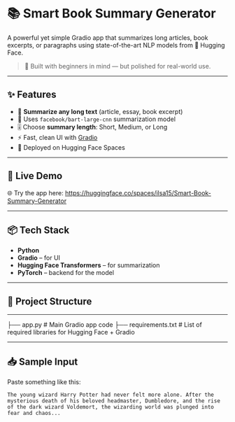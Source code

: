 # 📚 Smart Book Summary Generator

A powerful yet simple Gradio app that summarizes long articles, book excerpts, or paragraphs using state-of-the-art NLP models from 🤗 Hugging Face.

> 🚀 Built with beginners in mind — but polished for real-world use.


---

## ✨ Features

- 📖 **Summarize any long text** (article, essay, book excerpt)
- 🧠 Uses `facebook/bart-large-cnn` summarization model
- 🎚 Choose **summary length**: Short, Medium, or Long
- ⚡ Fast, clean UI with [Gradio](https://gradio.app)
- 🧰 Deployed on Hugging Face Spaces

---

## 🔗 Live Demo

🌐 Try the app here: https://huggingface.co/spaces/ilsa15/Smart-Book-Summary-Generator

---

## 📦 Tech Stack

- **Python**
- **Gradio** – for UI
- **Hugging Face Transformers** – for summarization
- **PyTorch** – backend for the model

---
## 📁 Project Structure
---
├── app.py # Main Gradio app code
├── requirements.txt # List of required libraries for Hugging Face + Gradio

----

## 📥 Sample Input

Paste something like this:

```text
The young wizard Harry Potter had never felt more alone. After the mysterious death of his beloved headmaster, Dumbledore, and the rise of the dark wizard Voldemort, the wizarding world was plunged into fear and chaos...


